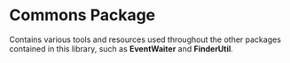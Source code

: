 # Commons Package

Contains various tools and resources used throughout the other packages contained in
this library, such as **EventWaiter** and **FinderUtil**.
